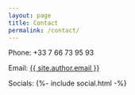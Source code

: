 ```yaml
---
layout: page
title: Contact
permalink: /contact/
---
```


<p>
  Phone: +33 7 66 73 95 93
</p>

<p>
  Email: <a class="u-email" href="mailto:{{ site.author.email }}">{{ site.author.email }}</a>
</p>

<p>
  Socials:
  {%- include social.html -%}
  <!--   <a rel="me" href="https://github.com/toinsson" target="_blank" title="github">
      <svg class="svg-icon grey">
        <use xlink:href="/assets/minima-social-icons.svg#github"></use>
      </svg>
  </a>
  <a rel="me" href="https://www.linkedin.com/in/antoineloriette" target="_blank" title="linkedin">
      <svg class="svg-icon grey">
        <use xlink:href="/assets/minima-social-icons.svg#linkedin"></use>
      </svg>
  </a> -->
</p>